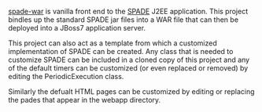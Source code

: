 [spade-war](https://bitbucket.org/berkeleylab/nest-spade-war) is vanilla front end to the [SPADE](https://bitbucket.org/berkeleylab/nest-spade) J2EE application. This project bindles up the standard SPADE jar files into a WAR file that can then be deployed into a JBoss7 application server.

This project can also act as a template from which a customized implementation of SPADE can be created. Any class that is needed to customize SPADE can be included in a cloned copy of this project and any of the default timers can be customized (or even replaced or removed) by editing the PeriodicExecution class.

Similarly the defualt HTML pages can be customized by editing or replacing the pades that appear in the webapp directory.
 